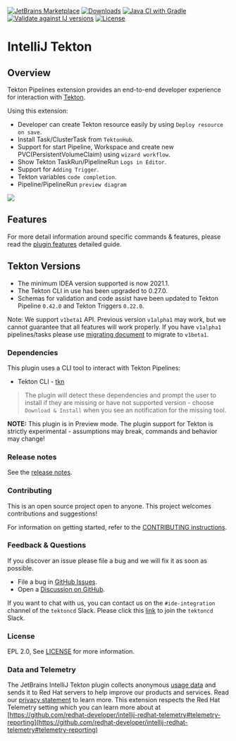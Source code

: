 
[![JetBrains Marketplace](https://img.shields.io/jetbrains/plugin/v/14096-tekton-pipelines-by-red-hat?label=Jet%20Brains%20Marketplace&style=for-the-badge)](https://plugins.jetbrains.com/plugin/14096-tekton-pipelines-by-red-hat)
[![Downloads](https://img.shields.io/jetbrains/plugin/d/14096-tekton-pipelines-by-red-hat?logo=jetbrains&style=for-the-badge)](https://plugins.jetbrains.com/plugin/14096-tekton-pipelines-by-red-hat)
[![Java CI with Gradle](https://img.shields.io/github/actions/workflow/status/redhat-developer/intellij-tekton/ci.yml?label=Java%20CI%20with%20Gradle&style=for-the-badge)](https://github.com/redhat-developer/intellij-tekton/actions/workflows/ci.yml?query=workflow%3ACI)
[![Validate against IJ versions](https://img.shields.io/github/actions/workflow/status/redhat-developer/intellij-tekton/IJ.yml?label=IJ%20Versions&style=for-the-badge)](https://github.com/redhat-developer/intellij-tekton/actions/workflows/IJ.yml)
[![License](https://img.shields.io/github/license/redhat-developer/intellij-tekton?style=for-the-badge)](https://github.com/redhat-developer/intellij-tekton/blob/main/LICENSE)

# IntelliJ Tekton
## Overview

Tekton Pipelines extension provides an end-to-end developer experience for interaction with [Tekton](https://tekton.dev/).

Using this extension:

   * Developer can create Tekton resource easily by using `Deploy resource on save`.
   * Install Task/ClusterTask from `TektonHub`.
   * Support for start Pipeline, Workspace and create new PVC(PersistentVolumeClaim) using `wizard workflow`.
   * Show Tekton TaskRun/PipelineRun `Logs in Editor`.
   * Support for `Adding Trigger`.
   * Tekton variables `code completion`.
   * Pipeline/PipelineRun `preview diagram`

![](images/demo1.gif)

## Features

For more detail information around specific commands & features, please read the [plugin features](README.features.md) detailed guide.


## Tekton Versions

- The minimum IDEA version supported is now 2021.1.
- The Tekton CLI in use has been upgraded to 0.27.0.
- Schemas for validation and code assist have been updated to Tekton Pipeline `0.42.0` and Tekton Triggers `0.22.0`.

Note: We support `v1beta1` API. Previous version `v1alpha1` may work, but we cannot guarantee that all features will work properly. If you have `v1alpha1` pipelines/tasks please use [migrating document](https://github.com/tektoncd/pipeline/blob/main/docs/migrating-v1alpha1-to-v1beta1.md) to migrate to `v1beta1`.
### Dependencies

This plugin uses a CLI tool to interact with Tekton Pipelines:
* Tekton CLI - [tkn](https://github.com/tektoncd/cli)

> The plugin will detect these dependencies and prompt the user to install if they are missing or have not supported version - choose `Download & Install` when you see an notification for the missing tool.

**NOTE:** This plugin is in Preview mode. The plugin support for Tekton is strictly experimental - assumptions may break, commands and behavior may change!

### Release notes

See the [release notes](https://github.com/redhat-developer/intellij-tekton/releases).

### Contributing

This is an open source project open to anyone. This project welcomes contributions and suggestions!

For information on getting started, refer to the [CONTRIBUTING instructions](CONTRIBUTING.md).

### Feedback & Questions

If you discover an issue please file a bug and we will fix it as soon as possible.
* File a bug in [GitHub Issues](https://github.com/redhat-developer/intellij-tekton/issues).
* Open a [Discussion on GitHub](https://github.com/redhat-developer/intellij-tekton/discussions).

If you want to chat with us, you can contact us on the `#ide-integration` channel of the `tektoncd` Slack. Please click this [link](https://join.slack.com/t/tektoncd/shared_invite/enQtNjQ1NjQzNTQ3MDQwLTc5MWU4ODg3MGJiYjllZjlmMWI0YWFlMzJjMTkyZGEyMTFhYzY1ZTkzZGU0M2I3NGEyYjU2YzNhOTE4OWQyZTM) to join the `tektoncd` Slack.

### License

EPL 2.0, See [LICENSE](LICENSE) for more information.

### Data and Telemetry

The JetBrains IntelliJ Tekton plugin collects anonymous [usage data](USAGE_DATA.md) and sends it to Red Hat servers to help improve our products and services. Read our [privacy statement](https://developers.redhat.com/article/tool-data-collection) to learn more. This extension respects the Red Hat Telemetry setting which you can learn more about at [https://github.com/redhat-developer/intellij-redhat-telemetry#telemetry-reporting](https://github.com/redhat-developer/intellij-redhat-telemetry#telemetry-reporting)

